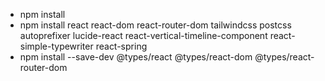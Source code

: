 - npm install
- npm install react react-dom react-router-dom tailwindcss postcss autoprefixer lucide-react react-vertical-timeline-component react-simple-typewriter react-spring
- npm install --save-dev @types/react @types/react-dom @types/react-router-dom
